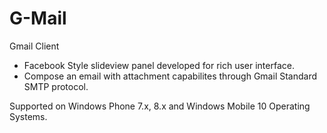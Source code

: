 # G-Mail
Gmail Client
- Facebook Style slideview panel developed for rich user interface.
- Compose an email with attachment capabilites through Gmail Standard SMTP protocol.

Supported on Windows Phone 7.x, 8.x and Windows Mobile 10 Operating Systems.
